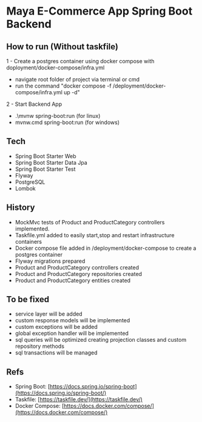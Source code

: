 # Maya E-Commerce App Spring Boot Backend

## How to run (Without taskfile)
1 - Create a postgres container using docker compose with 
doployment/docker-compose/infra.yml
- navigate root folder of project via terminal or cmd
- run the command "docker compose -f /deployment/docker-compose/infra.yml up -d"

2 - Start Backend App
- .\mvnw spring-boot:run  (for linux)
- mvnw.cmd spring-boot:run  (for windows)

## Tech
- Spring Boot Starter Web
- Spring Boot Starter Data Jpa
- Spring Boot Starter Test
- Flyway
- PostgreSQL
- Lombok


## History
- MockMvc tests of Product and ProductCategory controllers implemented.
- Taskfile.yml added to easily start,stop and restart infrastructure containers
- Docker compose file added in /deployment/docker-compose to create a postgres container
- Flyway migrations prepared
- Product and ProductCategory controllers created
- Product and ProductCategory repositories created
- Product and ProductCategory entities created


## To be fixed
- service layer will be added
- custom response models will be implemented
- custom exceptions will be added
- global exception handler will be implemented
- sql queries will be optimized creating projection classes and custom repository methods
- sql transactions will be managed


## Refs
- Spring Boot: [https://docs.spring.io/spring-boot](https://docs.spring.io/spring-boot/)
- Taskfile: [https://taskfile.dev/](https://taskfile.dev/)
- Docker Compose: [https://docs.docker.com/compose/](https://docs.docker.com/compose/)